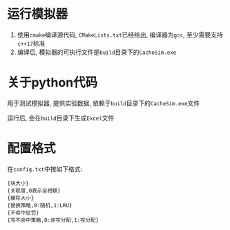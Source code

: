 # 运行模拟器

1. 使用`cmake`编译源代码, `CMakeLists.txt`已经给出, 编译器为`gcc`, 至少需要支持`c++17`标准
2. 编译后, 模拟器的可执行文件是`build`目录下的`CacheSim.exe`

# 关于python代码

用于测试模拟器, 提供实验数据, 依赖于`build`目录下的`CacheSim.exe`文件

运行后, 会在`build`目录下生成`Excel`文件

# 配置格式

在`config.txt`中按如下格式:

```
{块大小}
{关联度,0表示全相联}
{缓存大小}
{替换策略,0:随机,1:LRU}
{不命中惩罚}
{写不命中策略,0:非写分配,1:写分配}
```